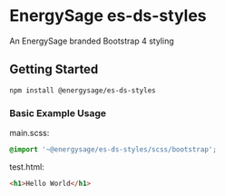 # EnergySage es-ds-styles

An EnergySage branded Bootstrap 4 styling

## Getting Started

`npm install @energysage/es-ds-styles`

### Basic Example Usage

main.scss:

```scss
@import '~@energysage/es-ds-styles/scss/bootstrap';
```

test.html:

```html
<h1>Hello World</h1>
```
